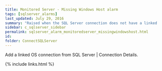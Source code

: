 ```yaml
---
title: ﻿Monitored Server - Missing Windows Host alarm
tags: [sqlserver_alarms]
last_updated: July 29, 2016
summary: "Raised when the SQL Server connection does not have a linked Operating System connection."
sidebar: c_sqlserver_sidebar
permalink: sqlserver_alarm_monitoredserver_missingwindowshost.html
id:
folder: ConnectSQLServer
---
```


Add a linked OS connection from SQL Server \| Connection Details.

{% include links.html %}
